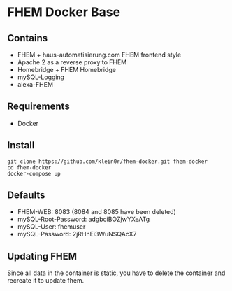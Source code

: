 # FHEM Docker Base

## Contains

- FHEM + haus-automatisierung.com FHEM frontend style
- Apache 2 as a reverse proxy to FHEM
- Homebridge + FHEM Homebridge
- mySQL-Logging
- alexa-FHEM

## Requirements

- Docker

## Install

```
git clone https://github.com/klein0r/fhem-docker.git fhem-docker
cd fhem-docker
docker-compose up
```

## Defaults

- FHEM-WEB: 8083 (8084 and 8085 have been deleted)
- mySQL-Root-Password: adgbciBOZjwYXeATg
- mySQL-User: fhemuser
- mySQL-Password: 2jRHnEi3WuNSQAcX7

## Updating FHEM

Since all data in the container is static, you have to delete the container and recreate it to update fhem.
